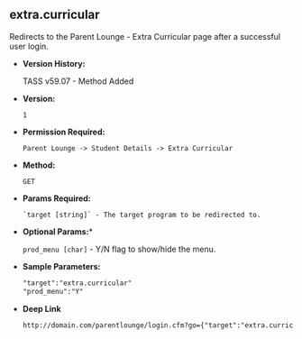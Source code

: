 **extra.curricular**
----
  Redirects to the Parent Lounge - Extra Curricular page after a successful user login.

* **Version History:**

    TASS v59.07 - Method Added

* **Version:**

  	`1`

* **Permission Required:**

  	`Parent Lounge -> Student Details -> Extra Curricular`

* **Method:**

  	`GET`
  
*  **Params Required:**

	   `target [string]` - The target program to be redirected to.

*  **Optional Params:***

    `prod_menu [char]` - Y/N flag to show/hide the menu.
    
* **Sample Parameters:**

	```HTML
	"target":"extra.curricular"
	"prod_menu":"Y"
	```

* **Deep Link**

	```HTML
	http://domain.com/parentlounge/login.cfm?go={"target":"extra.curricular","prod_menu":"Y"}
	```
